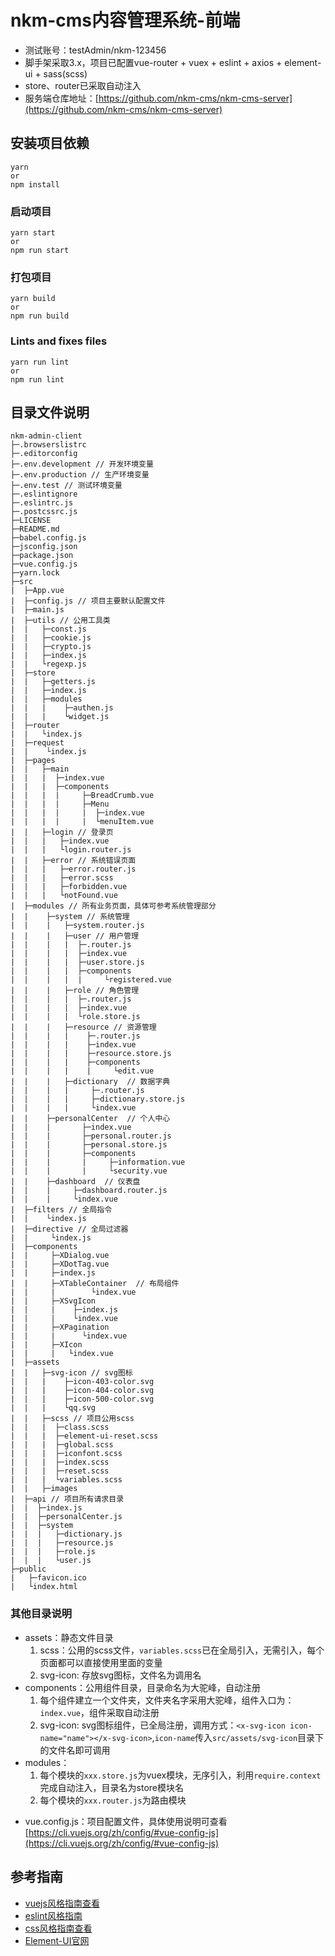 # nkm-cms内容管理系统-前端

* 测试账号：testAdmin/nkm-123456
* 脚手架采取3.x，项目已配置vue-router + vuex + eslint + axios + element-ui + sass(scss)
* store、router已采取自动注入
* 服务端仓库地址：[https://github.com/nkm-cms/nkm-cms-server](https://github.com/nkm-cms/nkm-cms-server)

## 安装项目依赖
```
yarn
or
npm install
```

### 启动项目
```
yarn start
or
npm run start
```

### 打包项目
```
yarn build
or
npm run build
```

### Lints and fixes files
```
yarn run lint
or
npm run lint
```

## 目录文件说明
```
nkm-admin-client
├─.browserslistrc
├─.editorconfig
├─.env.development // 开发环境变量
├─.env.production // 生产环境变量
├─.env.test // 测试环境变量
├─.eslintignore
├─.eslintrc.js
├─.postcssrc.js
├─LICENSE
├─README.md
├─babel.config.js
├─jsconfig.json
├─package.json
├─vue.config.js
├─yarn.lock
├─src
|  ├─App.vue
|  ├─config.js // 项目主要默认配置文件
|  ├─main.js
|  ├─utils // 公用工具类
|  |   ├─const.js
|  |   ├─cookie.js
|  |   ├─crypto.js
|  |   ├─index.js
|  |   └regexp.js
|  ├─store
|  |   ├─getters.js
|  |   ├─index.js
|  |   ├─modules
|  |   |    ├─authen.js
|  |   |    └widget.js
|  ├─router
|  |   └index.js
|  ├─request
|  |    └index.js
|  ├─pages
|  |   ├─main
|  |   |  ├─index.vue
|  |   |  ├─components
|  |   |  |     ├─BreadCrumb.vue
|  |   |  |     ├─Menu
|  |   |  |     |  ├─index.vue
|  |   |  |     |  └menuItem.vue
|  |   ├─login // 登录页
|  |   |   ├─index.vue
|  |   |   └login.router.js
|  |   ├─error // 系统错误页面
|  |   |   ├─error.router.js
|  |   |   ├─error.scss
|  |   |   ├─forbidden.vue
|  |   |   └notFound.vue
|  ├─modules // 所有业务页面，具体可参考系统管理部分
|  |    ├─system // 系统管理
|  |    |   ├─system.router.js
|  |    |   ├─user // 用户管理
|  |    |   |  ├─.router.js
|  |    |   |  ├─index.vue
|  |    |   |  ├─user.store.js
|  |    |   |  ├─components
|  |    |   |  |     └registered.vue
|  |    |   ├─role // 角色管理
|  |    |   |  ├─.router.js
|  |    |   |  ├─index.vue
|  |    |   |  └role.store.js
|  |    |   ├─resource // 资源管理
|  |    |   |    ├─.router.js
|  |    |   |    ├─index.vue
|  |    |   |    ├─resource.store.js
|  |    |   |    ├─components
|  |    |   |    |     └edit.vue
|  |    |   ├─dictionary  // 数据字典
|  |    |   |     ├─.router.js
|  |    |   |     ├─dictionary.store.js
|  |    |   |     └index.vue
|  |    ├─personalCenter  // 个人中心
|  |    |       ├─index.vue
|  |    |       ├─personal.router.js
|  |    |       ├─personal.store.js
|  |    |       ├─components
|  |    |       |     ├─information.vue
|  |    |       |     └security.vue
|  |    ├─dashboard  // 仪表盘
|  |    |     ├─dashboard.router.js
|  |    |     └index.vue
|  ├─filters // 全局指令
|  |    └index.js
|  ├─directive // 全局过滤器
|  |     └index.js
|  ├─components
|  |     ├─XDialog.vue
|  |     ├─XDotTag.vue
|  |     ├─index.js
|  |     ├─XTableContainer  // 布局组件
|  |     |        └index.vue
|  |     ├─XSvgIcon
|  |     |    ├─index.js
|  |     |    └index.vue
|  |     ├─XPagination
|  |     |      └index.vue
|  |     ├─XIcon
|  |     |   └index.vue
|  ├─assets
|  |   ├─svg-icon // svg图标
|  |   |    ├─icon-403-color.svg
|  |   |    ├─icon-404-color.svg
|  |   |    ├─icon-500-color.svg
|  |   |    └qq.svg
|  |   ├─scss // 项目公用scss
|  |   |  ├─class.scss
|  |   |  ├─element-ui-reset.scss
|  |   |  ├─global.scss
|  |   |  ├─iconfont.scss
|  |   |  ├─index.scss
|  |   |  ├─reset.scss
|  |   |  └variables.scss
|  |   ├─images
|  ├─api // 项目所有请求目录
|  |  ├─index.js
|  |  ├─personalCenter.js
|  |  ├─system
|  |  |   ├─dictionary.js
|  |  |   ├─resource.js
|  |  |   ├─role.js
|  |  |   └user.js
├─public
|   ├─favicon.ico
|   └index.html
```
### 其他目录说明
- assets：静态文件目录
  1. scss：公用的scss文件，`variables.scss`已在全局引入，无需引入，每个页面都可以直接使用里面的变量
  1. svg-icon: 存放svg图标，文件名为调用名
- components：公用组件目录，目录命名为大驼峰，自动注册
  1. 每个组件建立一个文件夹，文件夹名字采用大驼峰，组件入口为：`index.vue`，组件采取自动注册
  1. svg-icon: svg图标组件，已全局注册，调用方式：`<x-svg-icon icon-name="name"></x-svg-icon>`,`icon-name`传入`src/assets/svg-icon`目录下的文件名即可调用
- modules：
  1. 每个模块的`xxx.store.js`为vuex模块，无序引入，利用`require.context`完成自动注入，目录名为store模块名
  1. 每个模块的`xxx.router.js`为路由模块
* vue.config.js：项目配置文件，具体使用说明可查看[https://cli.vuejs.org/zh/config/#vue-config-js](https://cli.vuejs.org/zh/config/#vue-config-js)

## 参考指南
* [vuejs风格指南查看](https://cn.vuejs.org/v2/style-guide/)
* [eslint风格指南](https://github.com/standard/standard/blob/master/docs/RULES-zhcn.md)
* [css风格指南查看](https://codeguide.bootcss.com/#css)
* [Element-UI官网](http://element-cn.eleme.io/#/zh-CN/component/installation)
